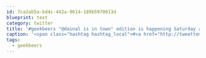 ```yaml
---
id: 7ca2ab5a-bd4c-442a-9614-189b5970013d
blueprint: text
category: twitter
title: '#geekbeers "@dainal is in town" edition is happening Saturday at 3pm @TS_Pub. See you all there?'
caption: '<span class="hashtag hashtag_local">#<a href="http://tweettemp.darylchymko.ca/?tag=geekbeers">geekbeers</a> "<span class="username username_linked">@<a href="https://twitter.com/dainal" title="Daina Lightfoot">dainal</a></span> is in town" edition is happening Saturday at 3pm <span class="username username_linked">@<a href="https://twitter.com/TS_Pub" title="Train Station Pub">TS_Pub</a></span>. See you all there?'
tags:
  - geekbeers
---
```

